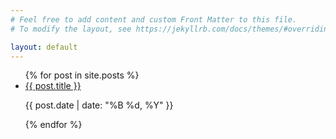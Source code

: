```yaml
---
# Feel free to add content and custom Front Matter to this file.
# To modify the layout, see https://jekyllrb.com/docs/themes/#overriding-theme-defaults

layout: default
---
```


<ul>
  {% for post in site.posts %}
    <li>
      <a href="{{ post.url | prepend: site.baseurl  }}">{{ post.title }}</a>
      <p>{{ post.date | date: "%B %d, %Y" }}</p>
    </li>
  {% endfor %}
</ul>
